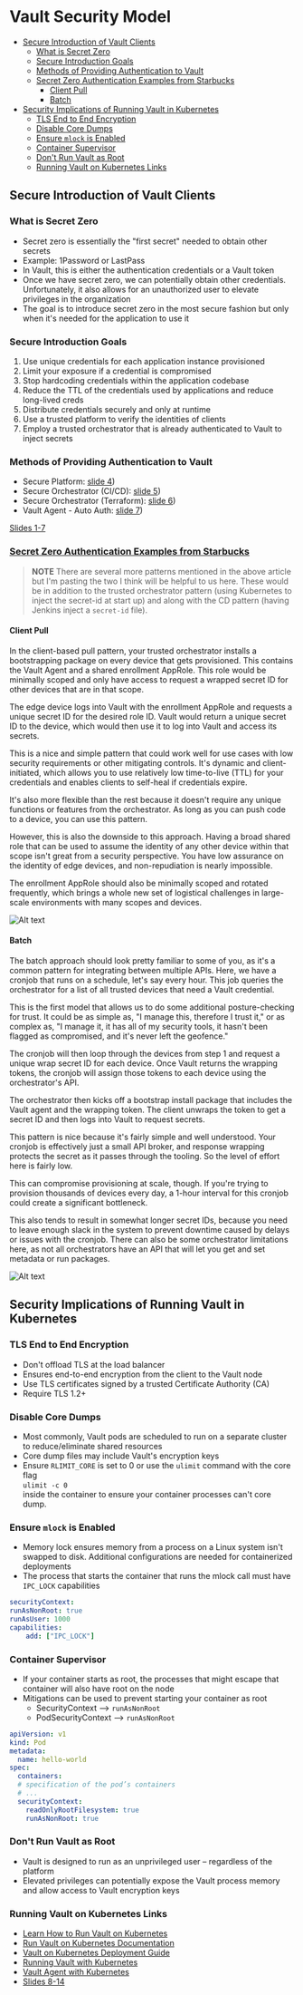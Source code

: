 <!-- omit from toc -->
# Vault Security Model

- [Secure Introduction of Vault Clients](#secure-introduction-of-vault-clients)
  - [What is Secret Zero](#what-is-secret-zero)
  - [Secure Introduction Goals](#secure-introduction-goals)
  - [Methods of Providing Authentication to Vault](#methods-of-providing-authentication-to-vault)
  - [Secret Zero Authentication Examples from Starbucks](#secret-zero-authentication-examples-from-starbucks)
    - [Client Pull](#client-pull)
    - [Batch](#batch)
- [Security Implications of Running Vault in Kubernetes](#security-implications-of-running-vault-in-kubernetes)
  - [TLS End to End Encryption](#tls-end-to-end-encryption)
  - [Disable Core Dumps](#disable-core-dumps)
  - [Ensure `mlock` is Enabled](#ensure-mlock-is-enabled)
  - [Container Supervisor](#container-supervisor)
  - [Don't Run Vault as Root](#dont-run-vault-as-root)
  - [Running Vault on Kubernetes Links](#running-vault-on-kubernetes-links)

## Secure Introduction of Vault Clients

### What is Secret Zero

- Secret zero is essentially the "first secret" needed to obtain other secrets
- Example: 1Password or LastPass
- In Vault, this is either the authentication credentials or a Vault token
- Once we have secret zero, we can potentially obtain other credentials. Unfortunately, it also allows for an unauthorized user to elevate privileges in the organization
- The goal is to introduce secret zero in the most secure fashion but only when it's needed for the application to use it

### Secure Introduction Goals

1. Use unique credentials for each application instance provisioned
1. Limit your exposure if a credential is compromised
1. Stop hardcoding credentials within the application codebase
1. Reduce the TTL of the credentials used by applications and reduce long-lived creds
1. Distribute credentials securely and only at runtime
1. Use a trusted platform to verify the identities of clients
1. Employ a trusted orchestrator that is already authenticated to Vault to inject secrets

### Methods of Providing Authentication to Vault

- Secure Platform: [slide 4](https://github.com/sarg3nt/vault-training/blob/main/operations-training/03-Employ-the-Vault-Security-Model.pdf))
- Secure Orchestrator (CI/CD): [slide 5](https://github.com/sarg3nt/vault-training/blob/main/operations-training/03-Employ-the-Vault-Security-Model.pdf))
- Secure Orchestrator (Terraform): [slide 6](https://github.com/sarg3nt/vault-training/blob/main/operations-training/03-Employ-the-Vault-Security-Model.pdf))
- Vault Agent - Auto Auth: [slide 7](https://github.com/sarg3nt/vault-training/blob/main/operations-training/03-Employ-the-Vault-Security-Model.pdf))

[Slides 1-7](https://github.com/sarg3nt/vault-training/blob/main/operations-training/03-Employ-the-Vault-Security-Model.pdf)

### [Secret Zero Authentication Examples from Starbucks](https://www.hashicorp.com/resources/starbucks-secrets-at-the-retail-edge-with-hashicorp-vault)

> **NOTE** There are several more patterns mentioned in the above article but I'm pasting the two I think will be helpful to us here. These would be in addition to the trusted orchestrator pattern (using Kubernetes to inject the secret-id at start up) and along with the CD pattern (having Jenkins inject a `secret-id` file).

#### Client Pull

In the client-based pull pattern, your trusted orchestrator installs a bootstrapping package on every device that gets provisioned. This contains the Vault Agent and a shared enrollment AppRole. This role would be minimally scoped and only have access to request a wrapped secret ID for other devices that are in that scope.

The edge device logs into Vault with the enrollment AppRole and requests a unique secret ID for the desired role ID. Vault would return a unique secret ID to the device, which would then use it to log into Vault and access its secrets.

This is a nice and simple pattern that could work well for use cases with low security requirements or other mitigating controls. It's dynamic and client-initiated, which allows you to use relatively low time-to-live (TTL) for your credentials and enables clients to self-heal if credentials expire.

It's also more flexible than the rest because it doesn't require any unique functions or features from the orchestrator. As long as you can push code to a device, you can use this pattern.

However, this is also the downside to this approach. Having a broad shared role that can be used to assume the identity of any other device within that scope isn't great from a security perspective. You have low assurance on the identity of edge devices, and non-repudiation is nearly impossible.

The enrollment AppRole should also be minimally scoped and rotated frequently, which brings a whole new set of logistical challenges in large-scale environments with many scopes and devices.

![Alt text](media/starbucks-secret-zero-pull.png)

#### Batch

The batch approach should look pretty familiar to some of you, as it's a common pattern for integrating between multiple APIs. Here, we have a cronjob that runs on a schedule, let's say every hour. This job queries the orchestrator for a list of all trusted devices that need a Vault credential.

This is the first model that allows us to do some additional posture-checking for trust. It could be as simple as, "I manage this, therefore I trust it," or as complex as, "I manage it, it has all of my security tools, it hasn't been flagged as compromised, and it's never left the geofence."

The cronjob will then loop through the devices from step 1 and request a unique wrap secret ID for each device. Once Vault returns the wrapping tokens, the cronjob will assign those tokens to each device using the orchestrator's API.

The orchestrator then kicks off a bootstrap install package that includes the Vault agent and the wrapping token. The client unwraps the token to get a secret ID and then logs into Vault to request secrets.

This pattern is nice because it's fairly simple and well understood. Your cronjob is effectively just a small API broker, and response wrapping protects the secret as it passes through the tooling. So the level of effort here is fairly low.

This can compromise provisioning at scale, though. If you're trying to provision thousands of devices every day, a 1-hour interval for this cronjob could create a significant bottleneck.

This also tends to result in somewhat longer secret IDs, because you need to leave enough slack in the system to prevent downtime caused by delays or issues with the cronjob. There can also be some orchestrator limitations here, as not all orchestrators have an API that will let you get and set metadata or run packages.

![Alt text](media/starbucks-secret-zero-batch.png)

## Security Implications of Running Vault in Kubernetes

### TLS End to End Encryption

- Don't offload TLS at the load balancer
- Ensures end-to-end encryption from the client to the Vault node
- Use TLS certificates signed by a trusted Certificate Authority (CA)
- Require TLS 1.2+

### Disable Core Dumps

- Most commonly, Vault pods are scheduled to run on a separate cluster to reduce/eliminate shared resources
- Core dump files may include Vault's encryption keys
- Ensure `RLIMIT_CORE` is set to 0 or use the `ulimit` command with the core flag  
  `ulimit -c 0`  
  inside the container to ensure your container processes can't core dump.

### Ensure `mlock` is Enabled

- Memory lock ensures memory from a process on a Linux system isn't swapped to disk. Additional configurations are needed for containerized deployments
- The process that starts the container that runs the mlock call must have `IPC_LOCK` capabilities

```yaml
securityContext: 
runAsNonRoot: true 
runAsUser: 1000 
capabilities: 
    add: ["IPC_LOCK"]
```

### Container Supervisor

- If your container starts as root, the processes that might escape that container will also have root on the node
- Mitigations can be used to prevent starting your container as root
  - SecurityContext --> `runAsNonRoot`
  - PodSecurityContext --> `runAsNonRoot`

```yaml
apiVersion: v1
kind: Pod
metadata:
  name: hello-world
spec:
  containers:
  # specification of the pod’s containers
  # ...
  securityContext:
    readOnlyRootFilesystem: true
    runAsNonRoot: true
```

### Don't Run Vault as Root

- Vault is designed to run as an unprivileged user – regardless of the platform
- Elevated privileges can potentially expose the Vault process memory and allow access to Vault encryption keys

### Running Vault on Kubernetes Links

- [Learn How to Run Vault on Kubernetes](https://www.hashicorp.com/blog/learn-how-to-run-vault-on-kubernetes)
- [Run Vault on Kubernetes Documentation](https://developer.hashicorp.com/vault/docs/platform/k8s/helm/run)
- [Vault on Kubernetes Deployment Guide](https://developer.hashicorp.com/vault/tutorials/kubernetes/kubernetes-raft-deployment-guide)
- [Running Vault with Kubernetes](https://www.hashicorp.com/products/vault/kubernetes)
- [Vault Agent with Kubernetes](https://developer.hashicorp.com/vault/tutorials/kubernetes/agent-kubernetes)
- [Slides 8-14](https://github.com/sarg3nt/vault-training/blob/main/operations-training/03-Employ-the-Vault-Security-Model.pdf)
